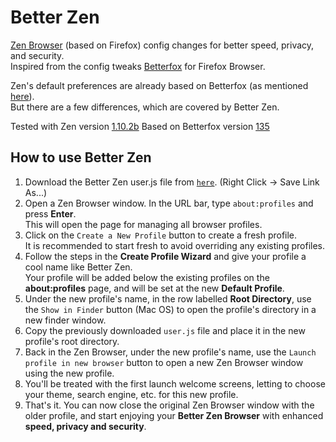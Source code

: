 # Better Zen
[Zen Browser](https://zen-browser.app/) (based on Firefox) config changes for better speed, privacy, and security.  
Inspired from the config tweaks [Betterfox](https://github.com/yokoffing/Betterfox) for Firefox Browser.

Zen's default preferences are already based on Betterfox (as mentioned [here](https://github.com/zen-browser/desktop?tab=readme-ov-file#third-party-code)).  
But there are a few differences, which are covered by Better Zen.

Tested with Zen version [1.10.2b](https://github.com/zen-browser/desktop/releases/tag/1.10.2b)
Based on Betterfox version [135](https://github.com/yokoffing/Betterfox/releases/tag/135.0)

## How to use Better Zen
1. Download the Better Zen user.js file from [`here`](https://github.com/Codextor/better-zen/raw/main/better-zen/user.js). (Right Click -> Save Link As...)
2. Open a Zen Browser window. In the URL bar, type `about:profiles` and press **Enter**.  
This will open the page for managing all browser profiles.
3. Click on the `Create a New Profile` button to create a fresh profile.  
It is recommended to start fresh to avoid overriding any existing profiles.
4. Follow the steps in the **Create Profile Wizard** and give your profile a cool name like Better Zen.  
Your profile will be added below the existing profiles on the **about:profiles** page, and will be set at the new **Default Profile**.
5. Under the new profile's name, in the row labelled **Root Directory**, use the `Show in Finder` button (Mac OS) to open the profile's directory in a new finder window.
6. Copy the previously downloaded `user.js` file and place it in the new profile's root directory.
7. Back in the Zen Browser, under the new profile's name, use the `Launch profile in new browser` button to open a new Zen Browser window using the new profile.
8. You'll be treated with the first launch welcome screens, letting to choose your theme, search engine, etc. for this new profile.
9. That's it. You can now close the original Zen Browser window with the older profile, and start enjoying your **Better Zen Browser** with enhanced **speed, privacy and security**.
